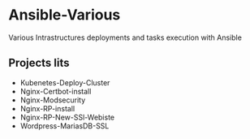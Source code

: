 # Ansible-Various
Various Intrastructures deployments and tasks execution with Ansible

## Projects lits
- Kubenetes-Deploy-Cluster
- Nginx-Certbot-install
- Nginx-Modsecurity
- Nginx-RP-install
- Nginx-RP-New-SSl-Webiste
- Wordpress-MariasDB-SSL